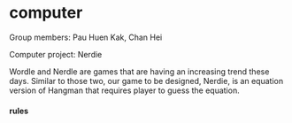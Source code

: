# computer

Group members: Pau Huen Kak, Chan Hei

Computer project: Nerdie

Wordle and Nerdle are games that are having an increasing trend these days. Similar to those two, our game to be designed, Nerdie, is an equation version of Hangman that requires player to guess the equation.

#### rules
